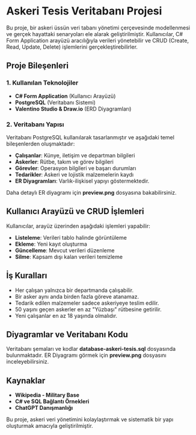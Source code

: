 # Askeri Tesis Veritabanı Projesi

Bu proje, bir askeri üssün veri tabanı yönetimi çerçevesinde modellenmesi ve gerçek hayattaki senaryoları ele alarak geliştirilmiştir. Kullanıcılar, C# Form Application arayüzü aracılığıyla verileri yönetebilir ve CRUD (Create, Read, Update, Delete) işlemlerini gerçekleştirebilirler.

## Proje Bileşenleri

### 1. Kullanılan Teknolojiler
- **C# Form Application** (Kullanıcı Arayüzü)
- **PostgreSQL** (Veritabanı Sistemi)
- **Valentino Studio & Draw.io** (ERD Diyagramları)

### 2. Veritabanı Yapısı
Veritabanı PostgreSQL kullanılarak tasarlanmıştır ve aşağıdaki temel bileşenlerden oluşmaktadır:

- **Çalışanlar**: Künye, iletişim ve departman bilgileri
- **Askerler**: Rütbe, takım ve görev bilgileri
- **Görevler**: Operasyon bilgileri ve başarı durumları
- **Tedarikler**: Askeri ve lojistik malzemelerin kaydı
- **ER Diyagramları**: Varlık-ilişkisel yapıyı göstermektedir.

Daha detaylı ER diyagramı için **preview.png** dosyasına bakabilirsiniz.

## Kullanıcı Arayüzü ve CRUD İşlemleri
Kullanıcılar, arayüz üzerinden aşağıdaki işlemleri yapabilir:

- **Listeleme**: Verileri tablo halinde görüntüleme
- **Ekleme**: Yeni kayıt oluşturma
- **Güncelleme**: Mevcut verileri düzenleme
- **Silme**: Kapsam dışı kalan verileri temizleme

## İş Kuralları
- Her çalışan yalnızca bir departmanda çalışabilir.
- Bir asker aynı anda birden fazla göreve atanamaz.
- Tedarik edilen malzemeler sadece askeriyeye teslim edilir.
- 50 yaşını geçen askerler en az "Yüzbaşı" rütbesine getirilir.
- Yeni çalışanlar en az 18 yaşında olmalıdır.

## Diyagramlar ve Veritabanı Kodu
Veritabanı şemaları ve kodlar **database-askeri-tesis.sql** dosyasında bulunmaktadır.
ER Diyagramı görmek için **preview.png** dosyasını inceleyebilirsiniz.

## Kaynaklar
- **Wikipedia - Military Base**
- **C# ve SQL Bağlantı Örnekleri**
- **ChatGPT Danışmanlığı**

Bu proje, askeri veri yönetimini kolaylaştırmak ve sistematik bir yapı oluşturmak amacıyla geliştirilmiştir.

